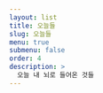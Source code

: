 ```yaml
---
layout: list
title: 오늘들
slug: 오늘들
menu: true
submenu: false
order: 4
description: >
  오늘 내 뇌로 들어온 것들
---
```

